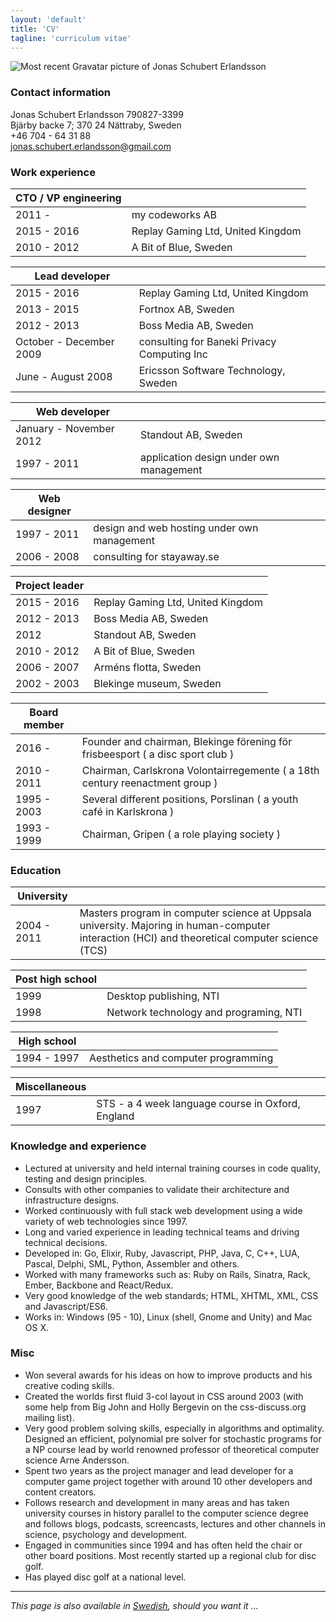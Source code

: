 ```yaml
---
layout: 'default'
title: 'CV'
tagline: 'curriculum vitae'
---
```

![Most recent Gravatar picture of Jonas Schubert Erlandsson](http://www.gravatar.com/avatar/e1c3d4473d83daf1d88e6e846d60e38b.png?s=150)

### Contact information

Jonas Schubert Erlandsson 790827-3399  
Bjärby backe 7; 370 24 Nättraby, Sweden  
+46 704 - 64 31 88  
jonas.schubert.erlandsson@gmail.com

### Work experience

  CTO / VP engineering | &nbsp;
-------|--------
  2011 - | my codeworks AB
  2015 - 2016 | Replay Gaming Ltd, United Kingdom
  2010 - 2012 | A Bit of Blue, Sweden

  Lead developer | &nbsp;
-------|--------
  2015 - 2016 | Replay Gaming Ltd, United Kingdom
  2013 - 2015 | Fortnox AB, Sweden
  2012 - 2013 | Boss Media AB, Sweden
  October - December 2009 | consulting for Baneki Privacy Computing Inc
  June - August 2008 | Ericsson Software Technology, Sweden

  Web developer | &nbsp;
-------|--------
  January - November 2012 | Standout AB, Sweden
  1997 - 2011 | application design under own management

  Web designer | &nbsp;
-------|--------
  1997 - 2011 | design and web hosting under own management
  2006 - 2008 | consulting for stayaway.se

  Project leader | &nbsp;
-------|--------
  2015 - 2016 | Replay Gaming Ltd, United Kingdom
  2012 - 2013 | Boss Media AB, Sweden
  2012 | Standout AB, Sweden
  2010 - 2012 | A Bit of Blue, Sweden
  2006 - 2007 | Arméns flotta, Sweden
  2002 - 2003 | Blekinge museum, Sweden

  Board member | &nbsp;
-------|--------
  2016 - | Founder and chairman, Blekinge förening för frisbeesport ( a disc sport club )
  2010 - 2011 | Chairman, Carlskrona Volontairregemente ( a 18th century reenactment group )
  1995 - 2003 | Several different positions, Porslinan ( a youth café in Karlskrona )
  1993 - 1999 | Chairman, Gripen ( a role playing society )

### Education

  University | &nbsp;
-------|--------
  2004 - 2011 | Masters program in computer science at Uppsala university. Majoring in human-computer interaction (HCI) and theoretical computer science (TCS)

  Post high school | &nbsp;
-------|--------
  1999 | Desktop publishing, NTI
  1998 | Network technology and programing, NTI

  High school | &nbsp;
-------|--------
  1994 - 1997 | Aesthetics and computer programming

  Miscellaneous | &nbsp;
-------|--------
  1997 | STS - a 4 week language course in Oxford, England

### Knowledge and experience

* Lectured at university and held internal training courses in code quality, testing and design principles.
* Consults with other companies to validate their architecture and infrastructure designs.
* Worked continuously with full stack web development using a wide variety of web technologies since 1997.
* Long and varied experience in leading technical teams and driving technical decisions.
* Developed in: Go, Elixir, Ruby, Javascript, PHP, Java, C, C++, LUA, Pascal, Delphi, SML, Python, Assembler and others.
* Worked with many frameworks such as: Ruby on Rails, Sinatra, Rack, Ember, Backbone and React/Redux.
* Very good knowledge of the web standards; HTML, XHTML, XML, CSS and Javascript/ES6.
* Works in: Windows (95 - 10), Linux (shell, Gnome and Unity) and Mac OS X.

### Misc

* Won several awards for his ideas on how to improve products and his creative coding skills.
* Created the worlds first fluid 3-col layout in CSS around 2003 (with some help from Big John and Holly Bergevin on the css-discuss.org mailing list).
* Very good problem solving skills, especially in algorithms and optimality. Designed an efficient, polynomial pre solver for stochastic programs for a NP course lead by world renowned professor of theoretical computer science Arne Andersson.
* Spent two years as the project manager and lead developer for a computer game project together with around 10 other developers and content creators.
* Follows research and development in many areas and has taken university courses in history parallel to the computer science degree and follows blogs, podcasts, screencasts, lectures and other channels in science, psychology and development.
* Engaged in communities since 1994 and has often held the chair or other board positions. Most recently started up a regional club for disc golf.
* Has played disc golf at a national level.

--------------

*This page is also available in [Swedish](/cv-se/), should you want it ...*
